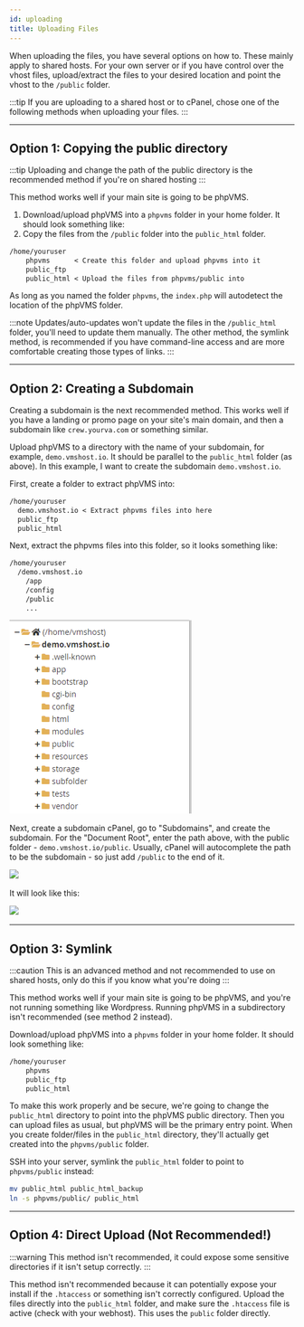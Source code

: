 ```yaml
---
id: uploading
title: Uploading Files
---
```


When uploading the files, you have several options on how to. These mainly apply to shared hosts. For your own server or if you have control over the vhost files, upload/extract the files to your desired location and point the vhost to the `/public` folder.

:::tip
If you are uploading to a shared host or to cPanel, chose one of the following methods when uploading your files.
:::

---

## Option 1: Copying the public directory

:::tip
Uploading and change the path of the public directory is the recommended method if you're on shared hosting
:::

This method works well if your main site is going to be phpVMS. 

1. Download/upload phpVMS into a `phpvms` folder in your home folder. It should look something like:
2. Copy the files from the `/public` folder into the `public_html` folder.

```
/home/youruser
    phpvms      < Create this folder and upload phpvms into it
    public_ftp
    public_html < Upload the files from phpvms/public into
```

As long as you named the folder `phpvms`, the `index.php` will autodetect the location of the phpVMS folder.

:::note
Updates/auto-updates won't update the files in the `/public_html` folder, you'll need to update them manually. The other method, the symlink method, is recommended if you have command-line access and are more comfortable creating those types of links.
:::

---

## Option 2: Creating a Subdomain

Creating a subdomain is the next recommended method. This works well if you have a landing or promo page on your site's main domain, and then a subdomain like `crew.yourva.com` or something similar.

Upload phpVMS to a directory with the name of your subdomain, for example, `demo.vmshost.io`. It should be parallel to the `public_html` folder (as above). In this example, I want to create the subdomain `demo.vmshost.io`.

First, create a folder to extract phpVMS into:

```
/home/youruser
  demo.vmshost.io < Extract phpvms files into here
  public_ftp
  public_html
```

Next, extract the phpvms files into this folder, so it looks something like:

```
/home/youruser
  /demo.vmshost.io
    /app
    /config
    /public
    ...
```

  ![](img/subdomain-folders.png)

Next, create a subdomain cPanel, go to "Subdomains", and create the subdomain. For the "Document Root", enter the path above, with the public folder - `demo.vmshost.io/public`. Usually, cPanel will autocomplete the path to be the subdomain - so just add `/public` to the end of it.

  ![](img/subdomain-add.png)

It will look like this:

  ![](img/subdomain-view.png)

---

## Option 3: Symlink

:::caution
This is an advanced method and not recommended to use on shared hosts, only do this if you know what you're doing
:::

This method works well if your main site is going to be phpVMS, and you're not running something like Wordpress. Running phpVMS in a subdirectory isn't recommended (see method 2 instead).

Download/upload phpVMS into a `phpvms` folder in your home folder. It should look something like:

```
/home/youruser
    phpvms
    public_ftp
    public_html
```

To make this work properly and be secure, we're going to change the `public_html` directory to point into the phpVMS public directory. Then you can upload files as usual, but phpVMS will be the primary entry point. When you create folder/files in the `public_html` directory, they'll actually get created into the `phpvms/public` folder.

SSH into your server, symlink the `public_html` folder to point to `phpvms/public` instead:

```bash
mv public_html public_html_backup
ln -s phpvms/public/ public_html
```
  
---

## Option 4: Direct Upload (Not Recommended!)

:::warning
This method isn't recommended, it could expose some sensitive directories if it isn't setup correctly.
:::

This method isn't recommended because it can potentially expose your install if the `.htaccess` or something isn't correctly configured. Upload the files directly into the `public_html` folder, and make sure the `.htaccess` file is active (check with your webhost). This uses the `public` folder directly.

